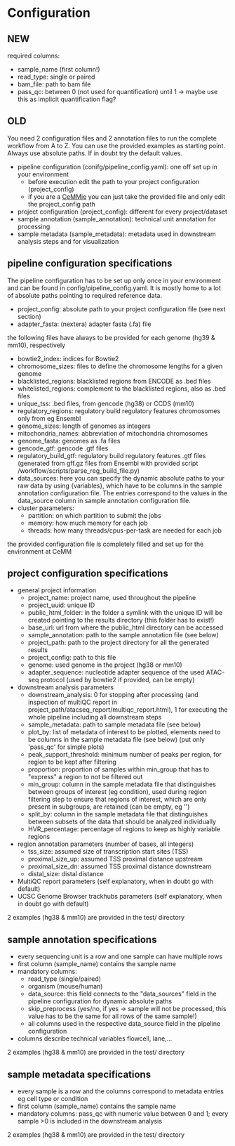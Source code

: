 # Configuration

## NEW
required columns:
- sample_name (first column!)
- read_type: single or paired
- bam_file: path to bam file
- pass_qc: between 0 (not used for quantification) until 1 -> maybe use this as implicit quantification flag?

## OLD

You need 2 configuration files and 2 annotation files to run the complete workflow from A to Z. You can use the provided examples as starting point. Always use absolute paths. If in doubt try the default values.
- pipeline configuration (conifg/pipeline_config.yaml): one off set up in your environment
    - before execution edit the path to your project configuration (project_config)
    - if you are a [CeMMie](https://cemm.at/) you can just take the provided file and only edit the project_config path
- project configuration (project_config): different for every project/dataset
- sample annotation (sample_annotation): technical unit annotation for processing
- sample metadata (sample_metadata): metadata used in downstream analysis steps and for visualization


## pipeline configuration specifications
The pipeline configuration has to be set up only once in your environment and can be found in config/pipeline_config.yaml. It is mostly home to a lot of absolute paths pointing to required reference data.
- project_config: absolute path to your project configuration file (see next section)
- adapter_fasta: (nextera) adapter fasta (.fa) file

the following files have always to be provided for each genome (hg39 & mm10), respectively

- bowtie2_index: indices for Bowtie2
- chromosome_sizes: files to define the chromosome lengths for a given genome
- blacklisted_regions: blacklisted regions from ENCODE as .bed files
- whitelisted_regions: complement to the blacklisted regions, also as .bed files
- unique_tss: .bed files, from gencode (hg38) or CCDS (mm10)
- regulatory_regions: regulatory build regulatory features chromosomes only from eg Ensembl
- genome_sizes: length of genomes as integers
- mitochondria_names: abbreviation of mitochondria chromosomes
- genome_fasta: genomes as .fa files
- gencode_gtf: gencode .gtf files
- regulatory_build_gtf: regulatory build regulatory features .gtf files (generated from gff.gz files from Ensembl with provided script /workflow/scripts/parse_reg_build_file.py)
- data_sources: here you can specify the dynamic absolute paths to your raw data by using {variables}, which have to be columns in the sample annotation configuration file. The entries correspond to the values in the data_source column in sample annotation configuration file.
- cluster parameters:
    - partition: on which partition to submit the jobs
    - memory: how much memory for each job
    - threads: how many threads/cpus-per-task are needed for each job

the provided configuration file is completely filled and set up for the environment at CeMM 

## project configuration specifications
- general project information
    - project_name: project name, used throughout the pipeline
    - project_uuid: unique ID
    - public_html_folder: in the folder a symlink with the unique ID will be created pointing to the results directory (this folder has to exist!)
    - base_url: url from where the public_html directory can be accessed
    - sample_annotation: path to the sample annotation file (see below)
    - project_path: path to the project directory for all the generated results
    - project_config: path to this file
    - genome: used genome in the project (hg38 or mm10)
    - adapter_sequence: nucleotide adapter sequence of the used ATAC-seq protocol (used by bowtie2 if provided, can be empty)
- downstream analysis parameters
    - downstream_analysis: 0 for stopping after processing (and inspection of multiQC report in project_path/atacseq_report/multiqc_report.html), 1 for executing the whole pipeline including all downstream steps
    - sample_metadata: path to sample metadata file (see below)
    - plot_by: list of metadata of interest to be plotted, elements need to be columns in the sample metadata file (see below) (put only 'pass_qc' for simple plots)
    - peak_support_threshold: minimum number of peaks per region, for region to be kept after filtering 
    - proportion: proportion of samples within min_group that has to "express" a region to not be filtered out
    - min_group: column in the sample metadata file that distinguishes between groups of interest (eg condition), used during region filtering step to ensure that regions of interest, which are only present in subgroups, are retained (can be empty, eg '')
    - split_by: column in the sample metadata file that distinguishes between subsets of the data that should be analyzed individually
    - HVR_percentage: percentage of regions to keep as highly variable regions
- region annotation parameters (number of bases, all integers)
    - tss_size: assumed size of transcription start sites (TSS)
    - proximal_size_up: assumed TSS proximal distance upstream
    - proximal_size_dn: assumed TSS proximal distance downstream
    - distal_size: distal distance 
- MultiQC report parameters (self explanatory, when in doubt go with default)
- UCSC Genome Browser trackhubs parameters (self explanatory, when in doubt go with default)

2 examples (hg38 & mm10) are provided in the test/ directory

## sample annotation specifications
- every sequencing unit is a row and one sample can have multiple rows
- first column (sample_name) contains the sample name
- mandatory columns:
    - read_type (single/paired)
    - organism (mouse/human)
    - data_source: this field connects to the "data_sources" field in the pipeline configuration for dynamic absolute paths
    - skip_preprocess (yes/no, if yes -> sample will not be processed, this value has to be the same for all rows of the same sample!)
    - all columns used in the respective data_source field in the pipeline configuration
- columns describe technical variables flowcell, lane,...

2 examples (hg38 & mm10) are provided in the test/ directory


## sample metadata specifications
- every sample is a row and the columns correspond to metadata entries eg cell type or condition
- first column (sample_name) contains the sample name
- mandatory columns: pass_qc with numeric value between 0 and 1; every sample >0 is included in the downstream analysis


2 examples (hg38 & mm10) are provided in the test/ directory
